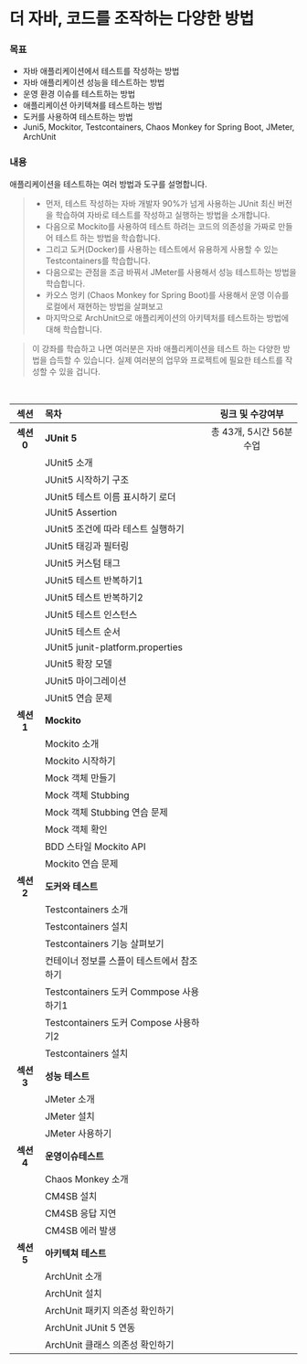 # 더 자바, 코드를 조작하는 다양한 방법

### 목표

- 자바 애플리케이션에서 테스트를 작성하는 방법
- 자바 애플리케이션 성능을 테스트하는 방법
- 운영 환경 이슈를 테스트하는 방법
- 애플리케이션 아키텍쳐를 테스트하는 방법
- 도커를 사용하여 테스트하는 방법
- Juni5, Mockitor, Testcontainers, Chaos Monkey for Spring Boot, JMeter, ArchUnit

### 내용

애플리케이션을 테스트하는 여러 방법과 도구를 설명합니다.

> - 먼저, 테스트 작성하는 자바 개발자 90%가 넘게 사용하는 JUnit 최신 버전을 학습하여 자바로 테스트를 작성하고 실행하는 방법을 소개합니다.
> - 다음으로 Mockito를 사용하여 테스트 하려는 코드의 의존성을 가짜로 만들어 테스트 하는 방법을 학습합니다.
> - 그리고 도커(Docker)를 사용하는 테스트에서 유용하게 사용할 수 있는 Testcontainers를 학습합니다.
> - 다음으로는 관점을 조금 바꿔서 JMeter를 사용해서 성능 테스트하는 방법을 학습합니다.
> - 카오스 멍키 (Chaos Monkey for Spring Boot)를 사용해서 운영 이슈를 로컬에서 재현하는 방법을 살펴보고
> - 마지막으로 ArchUnit으로 애플리케이션의 아키텍처를 테스트하는 방법에 대해 학습합니다.

> 이 강좌를 학습하고 나면 여러분은 자바 애플리케이션을 테스트 하는 다양한 방법을 습득할 수 있습니다. 실제 여러분의 업무와 프로젝트에 필요한 테스트를 작성할 수 있을 겁니다.

<br>

|    섹션    | 목차                                       |     링크 및 수강여부     |
| :--------: | :----------------------------------------- | :----------------------: |
| **섹션0**  | **JUnit 5**                                | 총 43개, 5시간 56분 수업 |
|            | JUnit5 소개                                |                          |
|            | JUnit5 시작하기 구조                       |                          |
|            | JUnit5 테스트 이름 표시하기 로더           |                          |
|            | JUnit5 Assertion                           |                          |
|            | JUnit5 조건에 따라 테스트 실행하기         |                          |
|            | JUnit5 태깅과 필터링                       |                          |
|            | JUnit5 커스텀 태그                         |                          |
|            | JUnit5 테스트 반복하기1                    |                          |
|            | JUnit5 테스트 반복하기2                    |                          |
|            | JUnit5 테스트 인스턴스                     |                          |
|            | JUnit5 테스트 순서                         |                          |
|            | JUnit5 junit-platform.properties           |                          |
|            | JUnit5 확장 모델                           |                          |
|            | JUnit5 마이그레이션                        |                          |
|            | JUnit5 연습 문제                           |                          |
| **섹션 1** | **Mockito**                                |                          |
|            | Mockito 소개                               |                          |
|            | Mockito 시작하기                           |                          |
|            | Mock 객체 만들기                           |                          |
|            | Mock 객체 Stubbing                         |                          |
|            | Mock 객체 Stubbing 연습 문제               |                          |
|            | Mock 객체 확인                             |                          |
|            | BDD 스타일 Mockito API                     |                          |
|            | Mockito 연습 문제                          |                          |
| **섹션2**  | **도커와 테스트**                          |                          |
|            | Testcontainers 소개                        |                          |
|            | Testcontainers 설치                        |                          |
|            | Testcontainers 기능 살펴보기               |                          |
|            | 컨테이너 정보를 스플이 테스트에서 참조하기 |                          |
|            | Testcontainers 도커 Commpose 사용하기1     |                          |
|            | Testcontainers 도커 Compose 사용하기2      |                          |
|            | Testcontainers 설치                        |                          |
| **섹션3**  | **성능 테스트**                            |                          |
|            | JMeter 소개                                |                          |
|            | JMeter 설치                                |                          |
|            | JMeter 사용하기                            |                          |
| **섹션4**  | **운영이슈테스트**                         |                          |
|            | Chaos Monkey 소개                          |                          |
|            | CM4SB 설치                                 |                          |
|            | CM4SB 응답 지연                            |                          |
|            | CM4SB 에러 발생                            |                          |
| **섹션5**  | **아키텍쳐 테스트**                        |                          |
|            | ArchUnit 소개                              |                          |
|            | ArchUnit 설치                              |                          |
|            | ArchUnit 패키지 의존성 확인하기            |                          |
|            | ArchUnit JUnit 5 연동                      |                          |
|            | ArchUnit 클래스 의존성 확인하기            |                          |

